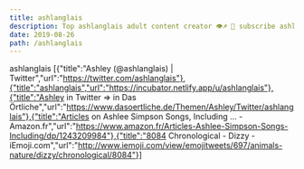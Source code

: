 ```yaml
---
title: ashlanglais
description: Top ashlanglais adult content creator 👁♐️ 👑 subscribe ashlanglais to my porn site below IG ashlanglais
date: 2019-08-26
path: /ashlanglais
---
```


ashlanglais
[{"title":"Ashley (@ashlanglais) | Twitter","url":"https://twitter.com/ashlanglais"},{"title":"ashlanglais","url":"https://incubator.netlify.app/u/ashlanglais"},{"title":"Ashley in Twitter ⇒ in Das Örtliche","url":"https://www.dasoertliche.de/Themen/Ashley/Twitter/ashlanglais"},{"title":"Articles on Ashlee Simpson Songs, Including ... - Amazon.fr","url":"https://www.amazon.fr/Articles-Ashlee-Simpson-Songs-Including/dp/1243209984"},{"title":"8084 Chronological - Dizzy - iEmoji.com","url":"http://www.iemoji.com/view/emojitweets/697/animals-nature/dizzy/chronological/8084"}]

